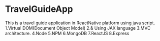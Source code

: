 # TravelGuideApp

This is a travel guide application in ReactNative platform using java script.
   1.Virtual DOM(Document Object Model)
   2.& Using JAX language
   3.MVC architecture.
   4.Node
   5.NPM
   6.MongoDB
   7.ReactJS
   8.Express

